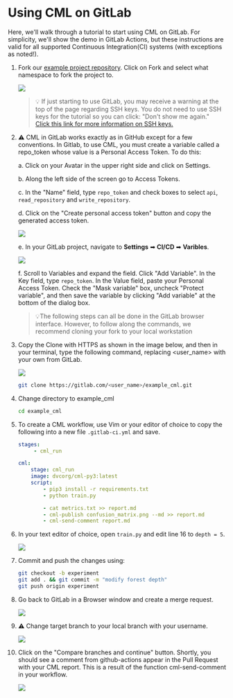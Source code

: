 #  Using CML on GitLab

Here, we'll walk through a tutorial to start using CML on GitLab. For simplicity, we'll show the demo in GitLab Actions, but these instructions are valid for all supported Continuous Integration(CI) systems (with exceptions as noted!).

1. Fork our
    [example project repository](https://gitlab.com/iterative.ai/example_cml).  Click on Fork and select what namespace to fork the project to.

    ![](/img/gitlab_fork_cml_project.png)

    > 💡 If just starting to use GitLab, you may receive a warning at the top of the page regarding SSH keys.  You do not need to use SSH keys for the tutorial so you can click:  "Don't show me again."  
    [Click this link for more information on SSH keys.](https://docs.gitlab.com/ee/ssh/)

2. ⚠️ CML in GitLab works exactly as in GitHub except for a few conventions. In Gitlab, to use CML, you must create a variable called a repo_token whose value is a Personal Access Token.  To do this:

    a. Click on your Avatar in the upper right side and click on Settings.

    b. Along the left side of the screen go to Access Tokens.

    c. In the "Name" field, type ```repo_token``` and check boxes to select ```api```, ```read_repository``` and ```write_repository```. 

    d. Click on the "Create personal access token" button and copy the generated access token. 

    ![](/img/personal_access_token.png)

    e. In your GitLab project, navigate to **Settings** ➡ **CI/CD** ➡ **Varibles**.

    ![](/img/ci_cd_navigation.png)

    f. Scroll to Variables and expand the field. Click "Add Variable". In the Key field, type ```repo_token```. In the Value field, paste your Personal Access Token. Check the "Mask variable" box, uncheck "Protect variable", and then save the variable by clicking "Add variable" at the bottom of the dialog box.

    > 💡The following steps can all be done in the GitLab browser interface. However, to follow along the commands, we recommend cloning your fork to your local workstation

3. Copy the Clone with HTTPS as shown in the image below, and then in your terminal, type the following command, replacing <user_name> with your own from GitLab.

    ![](/img/gitlab_cml_clone.png)

    ```bash
    git clone https://gitlab.com/<user_name>/example_cml.git
    ```

4. Change directory to example_cml

    ```bash
    cd example_cml
    ```

5. To create a CML workflow, use Vim or your editor of choice to copy the following into a new file `.gitlab-ci.yml` and save.

    
    ```yaml
    stages:
         - cml_run

    cml:
        stage: cml_run
        image: dvcorg/cml-py3:latest
        script:
            - pip3 install -r requirements.txt
            - python train.py

            - cat metrics.txt >> report.md
            - cml-publish confusion_matrix.png --md >> report.md
            - cml-send-comment report.md
    ```
6. In your text editor of choice, open `train.py` and edit line 16 to `depth = 5`.

    ![](/img/change_depth.png)

7. Commit and push the changes using:
    
    ```bash
    git checkout -b experiment
    git add . && git commit -m "modify forest depth"
    git push origin experiment
    ```

8. Go back to GitLab in a Browser window and create a merge request.

    ![](/img/create_merge_request.png)


9. ⚠️ Change target branch to your local branch with your username.

    ![](/img/change_user_name.png)

10. Click on the "Compare branches and continue" button.  Shortly, you should see a comment from github-actions appear in the Pull Request with your CML report. This is a result of the function cml-send-comment in your workflow.

    ![](/img/gitlab_cml_getting_started_end.png)

